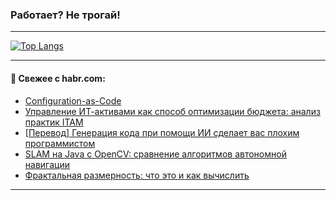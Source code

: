 ### Работает? Не трогай!

---
<!--
#### 🛠️ Technical stack:

![Java](https://img.shields.io/badge/Java-informational?logo=Oracle&style=flat&logoColor=white&color=FF4500)
![Kotlin](https://img.shields.io/badge/Kotlin-informational?logo=Kotlin&style=flat&logoColor=white&color=774D97)
![TS](https://img.shields.io/badge/TypeScript-informational?logo=typeScript&style=flat&logoColor=black&color=017acc)
![Python](https://img.shields.io/badge/Python-informational?logo=Python&style=flat&logoColor=black&color=ffdd54) <br>
![Spring](https://img.shields.io/badge/Spring-informational?logo=Spring&style=flat&logoColor=white&color=6DB33F) 
![SpringBoot](https://img.shields.io/badge/SpringBoot-informational?logo=SpringBoot&style=flat&logoColor=white&color=6DB33F)
![Nest](https://img.shields.io/badge/NestJS-informational?logo=NestJS&style=flat&logoColor=white&color=E0234E) 
![NodeJS](https://img.shields.io/badge/NodeJS-informational?logo=node.js&style=flat&logoColor=white&color=70A760)<br>
![PostgreSQL](https://img.shields.io/badge/PostgreSQL-informational?logo=PostgreSQL&style=flat&logoColor=white&color=DAA520)
![MongoDB](https://img.shields.io/badge/MongoDB-informational?logo=MongoDB&style=flat&logoColor=white&color=870000)
![Apache](https://img.shields.io/badge/Apache-informational?logo=apache&style=flat&logoColor=white&color=f74e28)

___ 
-->

<!--- #### 🛠️ : --->

[![Top Langs](https://github-readme-stats-82jvfl3w3-advtsettinggmailcoms-projects.vercel.app/api/top-langs/?username=zloylis&langs_count=10&hide_title=true&title_color=e6edf3&size_weight=0.5&count_weight=0.5&layout=compact&hide_progress=true&hide_border=true&theme=dracula)](https://github.com/zloylis)

<!---


####  :octocat:&nbsp;&nbsp; Статистика:

![GitHub stats](https://github-readme-stats-u2qms2cxw-advtsettinggmailcoms-projects.vercel.app/api?username=zloylis&show_icons=true&hide_border=true&theme=dracula&title_color=e6edf3&include_all_commits=true&count_private=true&hide_rank=false&hide_title=true&rank_icon=github)
-->
---

#### 💬 Свежее с habr.com:

<!-- BLOG-POST-LIST:START -->
- [Configuration-as-Code](https://habr.com/ru/companies/securityvison/articles/866126/?utm_source=habrahabr&utm_medium=rss&utm_campaign=866126)
- [Управление ИТ-активами как способ оптимизации бюджета: анализ практик ITAM](https://habr.com/ru/companies/simpleone/articles/866122/?utm_source=habrahabr&utm_medium=rss&utm_campaign=866122)
- [[Перевод] Генерация кода при помощи ИИ сделает вас плохим программистом](https://habr.com/ru/articles/866120/?utm_source=habrahabr&utm_medium=rss&utm_campaign=866120)
- [SLAM на Java с OpenCV: сравнение алгоритмов автономной навигации](https://habr.com/ru/articles/866092/?utm_source=habrahabr&utm_medium=rss&utm_campaign=866092)
- [Фрактальная размерность: что это и как вычислить](https://habr.com/ru/companies/skillfactory/articles/866014/?utm_source=habrahabr&utm_medium=rss&utm_campaign=866014)
<!-- BLOG-POST-LIST:END -->

---
